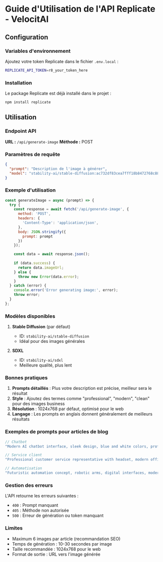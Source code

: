 # Guide d'Utilisation de l'API Replicate - VelocitAI

## Configuration

### Variables d'environnement
Ajoutez votre token Replicate dans le fichier `.env.local` :

```bash
REPLICATE_API_TOKEN=r8_your_token_here
```

### Installation
Le package Replicate est déjà installé dans le projet :

```bash
npm install replicate
```

## Utilisation

### Endpoint API
**URL :** `/api/generate-image`
**Méthode :** POST

### Paramètres de requête

```json
{
  "prompt": "Description de l'image à générer",
  "model": "stability-ai/stable-diffusion:ac732df83cea7fff18b8472768c88ad041fa750ff7682a21affe81863cbe77e4"
}
```

### Exemple d'utilisation

```javascript
const generateImage = async (prompt) => {
  try {
    const response = await fetch('/api/generate-image', {
      method: 'POST',
      headers: {
        'Content-Type': 'application/json',
      },
      body: JSON.stringify({
        prompt: prompt
      })
    });

    const data = await response.json();
    
    if (data.success) {
      return data.imageUrl;
    } else {
      throw new Error(data.error);
    }
  } catch (error) {
    console.error('Error generating image:', error);
    throw error;
  }
};
```

### Modèles disponibles

1. **Stable Diffusion** (par défaut)
   - ID: `stability-ai/stable-diffusion`
   - Idéal pour des images générales

2. **SDXL**
   - ID: `stability-ai/sdxl`
   - Meilleure qualité, plus lent

### Bonnes pratiques

1. **Prompts détaillés** : Plus votre description est précise, meilleur sera le résultat
2. **Style** : Ajoutez des termes comme "professional", "modern", "clean" pour des images business
3. **Résolution** : 1024x768 par défaut, optimisé pour le web
4. **Langage** : Les prompts en anglais donnent généralement de meilleurs résultats

### Exemples de prompts pour articles de blog

```javascript
// Chatbot
"Modern AI chatbot interface, sleek design, blue and white colors, professional business setting, clean UI elements, high quality, digital art"

// Service client
"Professional customer service representative with headset, modern office environment, smiling, friendly, business professional, high quality"

// Automatisation
"Futuristic automation concept, robotic arms, digital interfaces, modern factory, blue and purple lighting, professional photography"
```

### Gestion des erreurs

L'API retourne les erreurs suivantes :
- `400` : Prompt manquant
- `405` : Méthode non autorisée
- `500` : Erreur de génération ou token manquant

### Limites

- Maximum 6 images par article (recommandation SEO)
- Temps de génération : 10-30 secondes par image
- Taille recommandée : 1024x768 pour le web
- Format de sortie : URL vers l'image générée